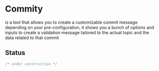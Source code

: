 # Commity
is a tool that allows you to create a customizable commit message
depending on your pre-configuration,
it shows you a bunch of options and inputs to create a validation message tailored to the actual topic and the data related to that commit
 
## Status 


```ts 
/* under construction */
